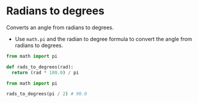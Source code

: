 # Radians to degrees

Converts an angle from radians to degrees.

* Use `math.pi` and the radian to degree formula to convert the angle from radians to degrees.

```py
from math import pi

def rads_to_degrees(rad):
  return (rad * 180.0) / pi
```

```py
from math import pi

rads_to_degrees(pi / 2) # 90.0
```
